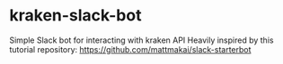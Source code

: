 # kraken-slack-bot
Simple Slack bot for interacting with kraken API
Heavily inspired by this tutorial repository: https://github.com/mattmakai/slack-starterbot
